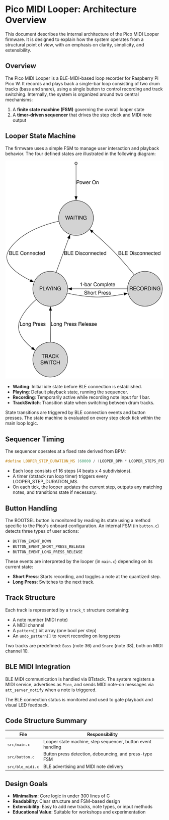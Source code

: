 # Pico MIDI Looper: Architecture Overview

This document describes the internal architecture of the Pico MIDI Looper firmware. It is designed to explain how the system operates from a structural point of view, with an emphasis on clarity, simplicity, and extensibility.

## Overview

The Pico MIDI Looper is a BLE-MIDI-based loop recorder for Raspberry Pi Pico W. It records and plays back a single-bar loop consisting of two drum tracks (bass and snare), using a single button to control recording and track switching. Internally, the system is organized around two central mechanisms:

1. A **finite state machine (FSM)** governing the overall looper state
2. A **timer-driven sequencer** that drives the step clock and MIDI note output

## Looper State Machine

The firmware uses a simple FSM to manage user interaction and playback behavior. The four defined states are illustrated in the following diagram:

![Looper FSM](looper_fsm.svg)

- **Waiting**: Initial idle state before BLE connection is established.
- **Playing**: Default playback state, running the sequencer.
- **Recording**: Temporarily active while recording note input for 1 bar.
- **TrackSwitch**: Transition state when switching between drum tracks.

State transitions are triggered by BLE connection events and button presses. The state machine is evaluated on every step clock tick within the main loop logic.

## Sequencer Timing

The sequencer operates at a fixed rate derived from BPM:

```c
#define LOOPER_STEP_DURATION_MS (60000 / (LOOPER_BPM * LOOPER_STEPS_PER_BEAT))
```

- Each loop consists of 16 steps (4 beats x 4 subdivisions).
- A timer (btstack run loop timer) triggers every LOOPER\_STEP\_DURATION\_MS.
- On each tick, the looper updates the current step, outputs any matching notes, and transitions state if necessary.

## Button Handling

The BOOTSEL button is monitored by reading its state using a method specific to the Pico's onboard configuration.
An internal FSM (in `button.c`) detects three types of user actions:

- `BUTTON_EVENT_DOWN`
- `BUTTON_EVENT_SHORT_PRESS_RELEASE`
- `BUTTON_EVENT_LONG_PRESS_RELEASE`

These events are interpreted by the looper (in `main.c`) depending on its current state:

- **Short Press**: Starts recording, and toggles a note at the quantized step.
- **Long Press**: Switches to the next track.

## Track Structure

Each track is represented by a `track_t` structure containing:

- A note number (MIDI note)
- A MIDI channel
- A `pattern[]` bit array (one bool per step)
- An `undo_pattern[]` to revert recording on long press

Two tracks are predefined: `Bass` (note 36) and `Snare` (note 38), both on MIDI channel 10.

## BLE MIDI Integration

BLE MIDI communication is handled via BTstack. The system registers a MIDI service, advertises as `Pico`, and sends MIDI note-on messages via `att_server_notify` when a note is triggered.

The BLE connection status is monitored and used to gate playback and visual LED feedback.

## Code Structure Summary

| File             | Responsibility                                              |
| ---------------- | ----------------------------------------------------------- |
| `src/main.c`     | Looper state machine, step sequencer, button event handling |
| `src/button.c`   | Button press detection, debouncing, and press-type FSM      |
| `src/ble_midi.c` | BLE advertising and MIDI note delivery                      |

## Design Goals

- **Minimalism**: Core logic in under 300 lines of C
- **Readability**: Clear structure and FSM-based design
- **Extensibility**: Easy to add new tracks, note types, or input methods
- **Educational Value**: Suitable for workshops and experimentation

